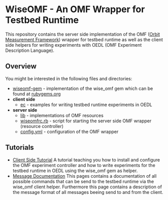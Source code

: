 # WiseOMF - An OMF Wrapper for Testbed Runtime

This repository contains the server side implementation of the OMF ([Orbit Measurement Framework](http://mytestbed.net/projects/omf/wiki/OMF_Main_Page)) wrapper for testbed runtime
as well as the client side helpers for writing experiments with OEDL (OMF Experiment Description Language).


## Overview

You might be interested in the following files and directories:

* [wiseomf-gem](../master/wiseomf-gem) - implementation of the wise_omf gem which can be found at [rubygems.org](https://rubygems.org/gems/wise_omf)
* **client side**
  * [ec](../master/ec) - examples for writing testbed runtime experiments in OEDL
* **server side**
  * [lib](../master/lib) - implementations of OMF resources
  * [wiseomfrc.rb](../master/wiseomfrc.rb) - script for starting the server side OMF wrapper (resource controller)
  * [config.yml](../master/config.yml) - configuration of the OMF wrapper


## Tutorials

* [Client Side Tutorial](../wiki/Client-Side-Tutorial)
   A tutorial teaching you how to install and configure the OMF experiment controller and how to write experiments for the testbed runtime in OEDL using the wise_omf gem as helper.
* [Message Documentation](../wiki/Message-Documentation)
   This pages contains a documentation of all possible commands that can be send to the testbed runtime via the wise_omf client helper. Furthermore this page contains a description of the message format of all messages beeing send to and from the client.